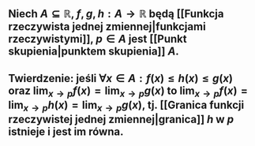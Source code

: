 ## Niech $A\subseteq\mathbb{R}$, $f,g,h:A\to\mathbb{R}$ będą [[Funkcja rzeczywista jednej zmiennej|funkcjami rzeczywistymi]], $p\in A$ jest [[Punkt skupienia|punktem skupienia]] $A$.
## **Twierdzenie**: jeśli $\forall x\in A: f(x)\leq h(x) \leq g(x)$ oraz $\lim_{x\to p}f(x)=\lim_{x\to p}g(x)$ to $\lim_{x\to p}f(x)=\lim_{x\to p}h(x)=\lim_{x\to p}g(x)$, tj. [[Granica funkcji rzeczywistej jednej zmiennej|granica]] $h$ w $p$ istnieje i jest im równa.